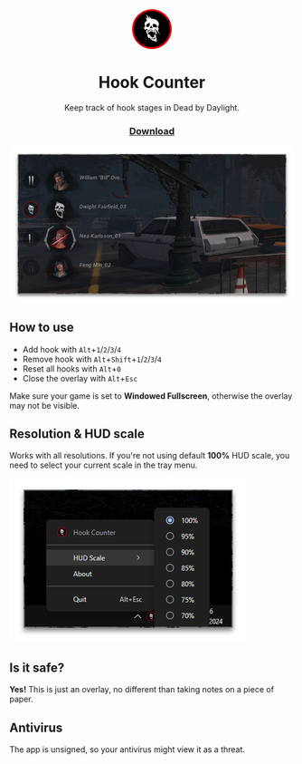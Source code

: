<div align="center">
  <img src="https://github.com/nemonn/dbd-hook-counter/blob/main/assets/icon.png" alt="Logo" width="70"/>
  
  <h1>Hook Counter</h1>
  <p>Keep track of hook stages in Dead by Daylight.</p>
  
  ### [Download](https://github.com/nemonn/dbd-hook-counter/releases/download/v1.0.0/Hook-Counter-Setup.exe)
  
  <img src="https://github.com/nemonn/dbd-hook-counter/blob/main/Screenshots/1.png" alt="Screenshot"/>
</div>

## How to use
- Add hook with `Alt`+`1`/`2`/`3`/`4`
- Remove hook with `Alt`+`Shift`+`1`/`2`/`3`/`4`
- Reset all hooks with `Alt`+`0`
- Close the overlay with `Alt`+`Esc`

Make sure your game is set to **Windowed Fullscreen**, otherwise the overlay may not be visible.

## Resolution & HUD scale
Works with all resolutions. If you're not using default **100%** HUD scale, you need to select your current scale in the tray menu.
<div>
  <img src="https://github.com/nemonn/dbd-hook-counter/blob/main/Screenshots/2.png" alt="HUD scale"/>
</div>

## Is it safe?
**Yes!** This is just an overlay, no different than taking notes on a piece of paper.

## Antivirus
The app is unsigned, so your antivirus might view it as a threat.
